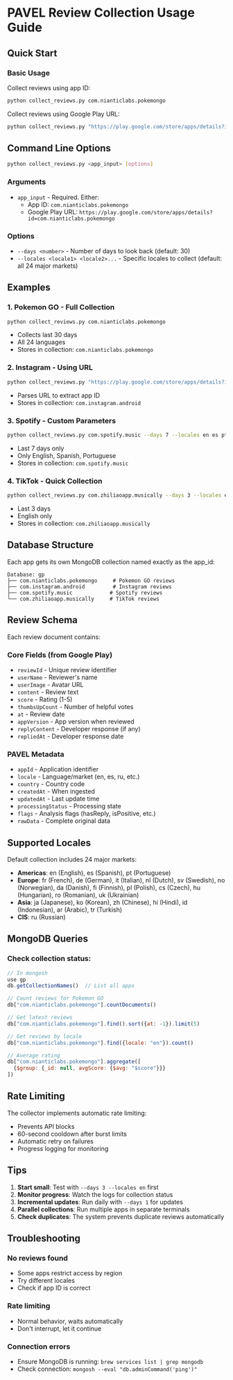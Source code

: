 # PAVEL Review Collection Usage Guide

## Quick Start

### Basic Usage

Collect reviews using app ID:
```bash
python collect_reviews.py com.nianticlabs.pokemongo
```

Collect reviews using Google Play URL:
```bash
python collect_reviews.py "https://play.google.com/store/apps/details?id=com.nianticlabs.pokemongo&hl=en"
```

## Command Line Options

```bash
python collect_reviews.py <app_input> [options]
```

### Arguments

- `app_input` - Required. Either:
  - App ID: `com.nianticlabs.pokemongo`
  - Google Play URL: `https://play.google.com/store/apps/details?id=com.nianticlabs.pokemongo`

### Options

- `--days <number>` - Number of days to look back (default: 30)
- `--locales <locale1> <locale2>...` - Specific locales to collect (default: all 24 major markets)

## Examples

### 1. Pokemon GO - Full Collection
```bash
python collect_reviews.py com.nianticlabs.pokemongo
```
- Collects last 30 days
- All 24 languages
- Stores in collection: `com.nianticlabs.pokemongo`

### 2. Instagram - Using URL
```bash
python collect_reviews.py "https://play.google.com/store/apps/details?id=com.instagram.android"
```
- Parses URL to extract app ID
- Stores in collection: `com.instagram.android`

### 3. Spotify - Custom Parameters
```bash
python collect_reviews.py com.spotify.music --days 7 --locales en es pt
```
- Last 7 days only
- Only English, Spanish, Portuguese
- Stores in collection: `com.spotify.music`

### 4. TikTok - Quick Collection
```bash
python collect_reviews.py com.zhiliaoapp.musically --days 3 --locales en
```
- Last 3 days
- English only
- Stores in collection: `com.zhiliaoapp.musically`

## Database Structure

Each app gets its own MongoDB collection named exactly as the app_id:

```
Database: gp
├── com.nianticlabs.pokemongo     # Pokemon GO reviews
├── com.instagram.android         # Instagram reviews  
├── com.spotify.music            # Spotify reviews
└── com.zhiliaoapp.musically     # TikTok reviews
```

## Review Schema

Each review document contains:

### Core Fields (from Google Play)
- `reviewId` - Unique review identifier
- `userName` - Reviewer's name
- `userImage` - Avatar URL
- `content` - Review text
- `score` - Rating (1-5)
- `thumbsUpCount` - Number of helpful votes
- `at` - Review date
- `appVersion` - App version when reviewed
- `replyContent` - Developer response (if any)
- `repliedAt` - Developer response date

### PAVEL Metadata
- `appId` - Application identifier
- `locale` - Language/market (en, es, ru, etc.)
- `country` - Country code
- `createdAt` - When ingested
- `updatedAt` - Last update time
- `processingStatus` - Processing state
- `flags` - Analysis flags (hasReply, isPositive, etc.)
- `rawData` - Complete original data

## Supported Locales

Default collection includes 24 major markets:
- **Americas**: en (English), es (Spanish), pt (Portuguese)
- **Europe**: fr (French), de (German), it (Italian), nl (Dutch), sv (Swedish), no (Norwegian), da (Danish), fi (Finnish), pl (Polish), cs (Czech), hu (Hungarian), ro (Romanian), uk (Ukrainian)
- **Asia**: ja (Japanese), ko (Korean), zh (Chinese), hi (Hindi), id (Indonesian), ar (Arabic), tr (Turkish)
- **CIS**: ru (Russian)

## MongoDB Queries

### Check collection status:
```javascript
// In mongosh
use gp
db.getCollectionNames()  // List all apps

// Count reviews for Pokemon GO
db["com.nianticlabs.pokemongo"].countDocuments()

// Get latest reviews
db["com.nianticlabs.pokemongo"].find().sort({at: -1}).limit(5)

// Get reviews by locale
db["com.nianticlabs.pokemongo"].find({locale: "en"}).count()

// Average rating
db["com.nianticlabs.pokemongo"].aggregate([
  {$group: {_id: null, avgScore: {$avg: "$score"}}}
])
```

## Rate Limiting

The collector implements automatic rate limiting:
- Prevents API blocks
- 60-second cooldown after burst limits
- Automatic retry on failures
- Progress logging for monitoring

## Tips

1. **Start small**: Test with `--days 3 --locales en` first
2. **Monitor progress**: Watch the logs for collection status
3. **Incremental updates**: Run daily with `--days 1` for updates
4. **Parallel collections**: Run multiple apps in separate terminals
5. **Check duplicates**: The system prevents duplicate reviews automatically

## Troubleshooting

### No reviews found
- Some apps restrict access by region
- Try different locales
- Check if app ID is correct

### Rate limiting
- Normal behavior, waits automatically
- Don't interrupt, let it continue

### Connection errors
- Ensure MongoDB is running: `brew services list | grep mongodb`
- Check connection: `mongosh --eval "db.adminCommand('ping')"`